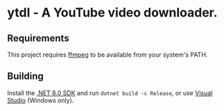 # ytdl - A YouTube video downloader.

## Requirements
This project requires [ffmpeg](https://www.ffmpeg.org/) to be available from your system's PATH.
## Building
Install the [.NET 8.0 SDK](https://dotnet.microsoft.com/en-us/download/dotnet/8.0) and run `dotnet build -c Release`, or use [Visual Studio](https://visualstudio.microsoft.com/) (Windows only).
